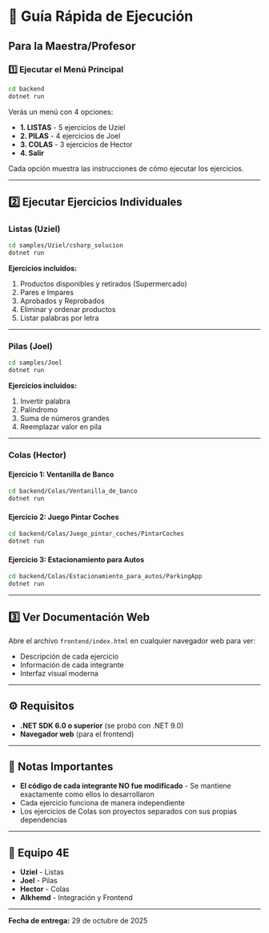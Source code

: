 # 🚀 Guía Rápida de Ejecución

## Para la Maestra/Profesor

### 1️⃣ Ejecutar el Menú Principal

```bash
cd backend
dotnet run
```

Verás un menú con 4 opciones:
- **1. LISTAS** - 5 ejercicios de Uziel
- **2. PILAS** - 4 ejercicios de Joel  
- **3. COLAS** - 3 ejercicios de Hector
- **4. Salir**

Cada opción muestra las instrucciones de cómo ejecutar los ejercicios.

---

## 2️⃣ Ejecutar Ejercicios Individuales

### Listas (Uziel)
```bash
cd samples/Uziel/csharp_solucion
dotnet run
```

**Ejercicios incluidos:**
1. Productos disponibles y retirados (Supermercado)
2. Pares e Impares
3. Aprobados y Reprobados
4. Eliminar y ordenar productos
5. Listar palabras por letra

---

### Pilas (Joel)
```bash
cd samples/Joel
dotnet run
```

**Ejercicios incluidos:**
1. Invertir palabra
2. Palíndromo
3. Suma de números grandes
4. Reemplazar valor en pila

---

### Colas (Hector)

#### Ejercicio 1: Ventanilla de Banco
```bash
cd backend/Colas/Ventanilla_de_banco
dotnet run
```

#### Ejercicio 2: Juego Pintar Coches
```bash
cd backend/Colas/Juego_pintar_coches/PintarCoches
dotnet run
```

#### Ejercicio 3: Estacionamiento para Autos
```bash
cd backend/Colas/Estacionamiento_para_autos/ParkingApp
dotnet run
```

---

## 3️⃣ Ver Documentación Web

Abre el archivo `frontend/index.html` en cualquier navegador web para ver:
- Descripción de cada ejercicio
- Información de cada integrante
- Interfaz visual moderna

---

## ⚙️ Requisitos

- **.NET SDK 6.0 o superior** (se probó con .NET 9.0)
- **Navegador web** (para el frontend)

---

## 📝 Notas Importantes

- **El código de cada integrante NO fue modificado** - Se mantiene exactamente como ellos lo desarrollaron
- Cada ejercicio funciona de manera independiente
- Los ejercicios de Colas son proyectos separados con sus propias dependencias

---

## 👥 Equipo 4E

- **Uziel** - Listas
- **Joel** - Pilas
- **Hector** - Colas
- **Alkhemd** - Integración y Frontend

---

**Fecha de entrega:** 29 de octubre de 2025
